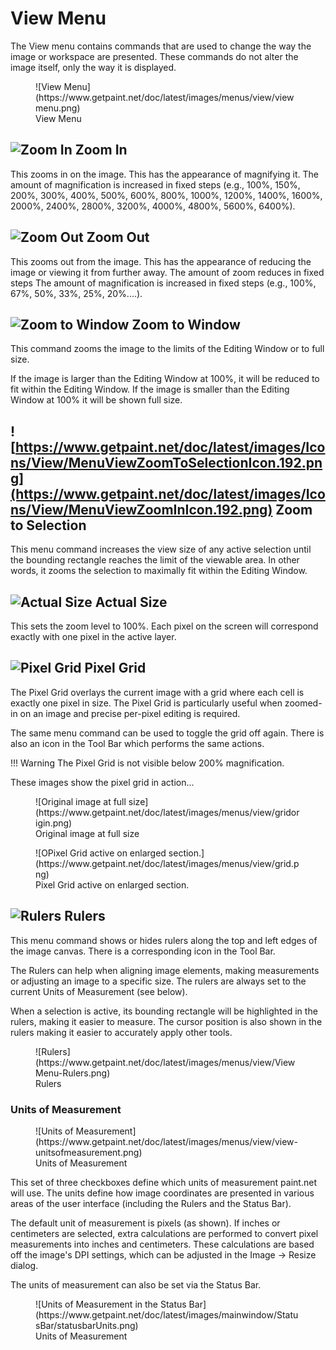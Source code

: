 # View Menu

The View menu contains commands that are used to change the way the image or workspace are presented. These commands do not alter the image itself, only the way it is displayed.

<figure markdown>
  ![View Menu](https://www.getpaint.net/doc/latest/images/menus/view/viewmenu.png)
  <figcaption>View Menu</figcaption>
</figure>

## ![Zoom In](https://www.getpaint.net/doc/latest/images/Icons/View/MenuViewZoomInIcon.192.png) Zoom In

This zooms in on the image. This has the appearance of magnifying it.  The amount of magnification is increased in fixed steps (e.g., 100%, 150%, 200%, 300%, 400%, 500%, 600%, 800%, 1000%, 1200%, 1400%, 1600%, 2000%, 2400%, 2800%, 3200%, 4000%, 4800%, 5600%, 6400%).

## ![Zoom Out](https://www.getpaint.net/doc/latest/images/Icons/View/MenuViewZoomOutIcon.192.png) Zoom Out

This zooms out from the image. This has the appearance of reducing the image or viewing it from further away.  The amount of zoom reduces in fixed steps The amount of magnification is increased in fixed steps (e.g., 100%, 67%, 50%, 33%, 25%, 20%....).

## ![Zoom to Window](https://www.getpaint.net/doc/latest/images/Icons/View/MenuViewZoomToWindowIcon.192.png) Zoom to Window

This command zooms the image to the limits of the Editing Window or to full size.

If the image is larger than the Editing Window at 100%, it will be reduced to fit within the Editing Window.  If the image is smaller than the Editing Window at 100% it will be shown full size.

## ![https://www.getpaint.net/doc/latest/images/Icons/View/MenuViewZoomToSelectionIcon.192.png](https://www.getpaint.net/doc/latest/images/Icons/View/MenuViewZoomInIcon.192.png) Zoom to Selection

This menu command increases the view size of any active selection until the bounding rectangle reaches the limit of the viewable area.  In other words, it zooms the selection to maximally fit within the Editing Window.

## ![Actual Size](https://www.getpaint.net/doc/latest/images/Icons/View/MenuViewActualSizeIcon.192.png) Actual Size

This sets the zoom level to 100%. Each pixel on the screen will correspond exactly with one pixel in the active layer.

## ![Pixel Grid](https://www.getpaint.net/doc/latest/images/Icons/View/MenuViewGridIcon.192.png) Pixel Grid

The Pixel Grid overlays the current image with a grid where each cell is exactly one pixel in size.  The Pixel Grid is particularly useful when zoomed-in on an image and precise per-pixel editing is required.

The same menu command can be used to toggle the grid off again. There is also an icon in the Tool Bar which performs the same actions.

!!! Warning
    The Pixel Grid is not visible below 200% magnification.

These images show the pixel grid in action...

<figure markdown>
  ![Original image at full size](https://www.getpaint.net/doc/latest/images/menus/view/gridorigin.png)
  <figcaption>Original image at full size</figcaption>
</figure>

<figure markdown>
  ![OPixel Grid active on enlarged section.](https://www.getpaint.net/doc/latest/images/menus/view/grid.png)
  <figcaption>Pixel Grid active on enlarged section.</figcaption>
</figure>

## ![Rulers](https://www.getpaint.net/doc/latest/images/Icons/View/MenuViewRulersIcon.192.png) Rulers

This menu command shows or hides rulers along the top and left edges of the image canvas. There is a corresponding icon in the Tool Bar.

The Rulers can help when aligning image elements, making measurements or adjusting an image to a specific size. The rulers are always set to the current Units of Measurement (see below).

When a selection is active, its bounding rectangle will be highlighted in the rulers, making it easier to measure. The cursor position is also shown in the rulers making it easier to accurately apply other tools.

<figure markdown>
  ![Rulers](https://www.getpaint.net/doc/latest/images/menus/view/ViewMenu-Rulers.png)
  <figcaption>Rulers</figcaption>
</figure>

### Units of Measurement

<figure markdown>
  ![Units of Measurement](https://www.getpaint.net/doc/latest/images/menus/view/view-unitsofmeasurement.png)
  <figcaption>Units of Measurement</figcaption>
</figure>

This set of three checkboxes define which units of measurement paint.net will use.  The units define how image coordinates are presented in various areas of the user interface (including the Rulers and the Status Bar).

The default unit of measurement is pixels (as shown). If inches or centimeters are selected, extra calculations are performed to convert pixel measurements into inches and centimeters.  These calculations are based off the image's DPI settings, which can be adjusted in the Image → Resize dialog.

The units of measurement can also be set via the Status Bar.

<figure markdown>
  ![Units of Measurement in the Status Bar](https://www.getpaint.net/doc/latest/images/mainwindow/StatusBar/statusbarUnits.png)
  <figcaption>Units of Measurement</figcaption>
</figure>
